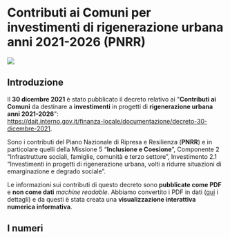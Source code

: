 # Contributi ai Comuni per investimenti di rigenerazione urbana anni 2021-2026 (PNRR)

<a href="https://www.datibenecomune.it/" target="_blank"><img src="https://img.shields.io/badge/%F0%9F%99%8F-%23datiBeneComune-%23cc3232"/></a>

## Introduzione


Il **30 dicembre 2021** è stato pubblicato il decreto relativo ai "**Contributi ai Comuni** da destinare a **investimenti** in progetti di **rigenerazione urbana anni 2021-2026**":<br>
<https://dait.interno.gov.it/finanza-locale/documentazione/decreto-30-dicembre-2021>.


Sono i contributi del Piano Nazionale di Ripresa e Resilienza (**PNRR**) e in particolare quelli della Missione 5 “**Inclusione e Coesione**”, Componente 2 “Infrastrutture sociali, famiglie, comunità e terzo settore”, Investimento 2.1 “Investimenti in progetti di rigenerazione urbana, volti a ridurre situazioni di emarginazione e degrado sociale”.

Le informazioni sui contributi di questo decreto sono **pubblicate come PDF** e **non come dati** *machine readable*. Abbiamo convertito i PDF in dati ([qui](https://github.com/ondata/datiBeneComuneMonitoraggio/blob/main/catalogo/PNRRcontributiComuniRigenerazioneUrbana/README.md) i dettagli) e da questi è stata creata una **visualizzazione interattiva numerica informativa**.

## I numeri

<div id="observablehq-viewof-Reg-0dce6876"></div>
<div id="observablehq-viewof-Prov-0dce6876"></div>
<div id="observablehq-testo-0dce6876"></div>
<div id="observablehq-lista-0dce6876"></div>


<script type="module">
import {Runtime, Inspector} from "https://cdn.jsdelivr.net/npm/@observablehq/runtime@4/dist/runtime.js";
import define from "https://api.observablehq.com/@aborruso/contributi-pnrr-rigenerazione-urbana.js?v=3";
new Runtime().module(define, name => {
  if (name === "testo") return new Inspector(document.querySelector("#observablehq-testo-0dce6876"));
  if (name === "viewof Prov") return new Inspector(document.querySelector("#observablehq-viewof-Prov-0dce6876"));
  if (name === "viewof Reg") return new Inspector(document.querySelector("#observablehq-viewof-Reg-0dce6876"));
  if (name === "lista") return new Inspector(document.querySelector("#observablehq-lista-0dce6876"));
  return ["listaComuni","listaContributi","totaleProvincia","comuniSelezionati","listaProv","totaleRegione","percentualeReg"].includes(name);
});
</script>
